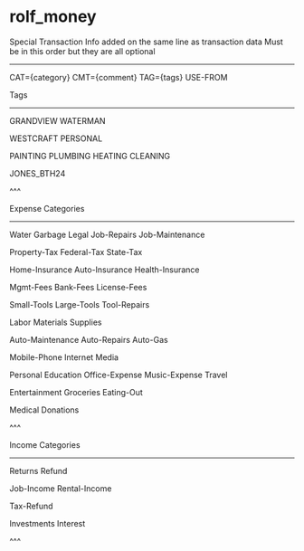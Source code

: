 # rolf_money


Special Transaction Info added on the same line as transaction data
Must be in this order but they are all optional
***
CAT={category} CMT={comment} TAG={tags} USE-FROM



Tags
****
GRANDVIEW
WATERMAN

WESTCRAFT
PERSONAL

PAINTING
PLUMBING
HEATING
CLEANING

JONES_BTH24



^^^



Expense Categories
******************
Water
Garbage
Legal
Job-Repairs
Job-Maintenance

Property-Tax
Federal-Tax
State-Tax

Home-Insurance
Auto-Insurance
Health-Insurance

Mgmt-Fees
Bank-Fees
License-Fees

Small-Tools
Large-Tools
Tool-Repairs

Labor
Materials
Supplies

Auto-Maintenance
Auto-Repairs
Auto-Gas

Mobile-Phone
Internet
Media

Personal
Education
Office-Expense
Music-Expense
Travel

Entertainment
Groceries
Eating-Out

Medical
Donations

^^^






Income Categories
*****************
Returns
Refund

Job-Income
Rental-Income

Tax-Refund


Investments
Interest

^^^

